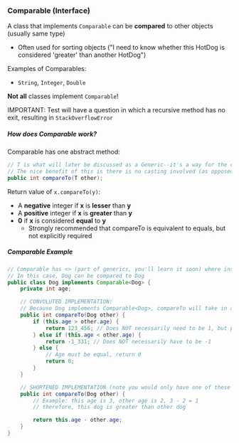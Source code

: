 ### Comparable (Interface)
A class that implements `Comparable` can be **compared** to other objects (usually same type)

- Often used for sorting objects ("I need to know whether this HotDog is considered 'greater' than another HotDog")

Examples of Comparables:
- `String`, `Integer`, `Double`

**Not all** classes implement `Comparable`! 
 
IMPORTANT: Test will have a question in which a recursive method has no exit, resulting in `StackOverflowError`

##### How does Comparable work?

Comparable has one abstract method:
```java
// T is what will later be discussed as a Generic--it's a way for the compareTo to actually compare something of the same object (e.g. a HotDog would compareTo a HotDog).
// The nice benefit of this is there is no casting involved (as opposed to equals, which takes in an Object)
public int compareTo(T other);
```

Return value of `x.compareTo(y)`:
- A **negative** integer if **x** is **lesser** than **y**
- A **positive** integer if **x** is **greater** than **y**
- **0** if **x** is considered **equal** to **y**
	- Strongly recommended that compareTo is equivalent to equals, but not explicitly required


##### Comparable Example
```java
// Comparable has <> (part of generics, you'll learn it soon) where inside of the brackets a type must be specified to compare to.
// In this case, Dog can be compared to Dog
public class Dog implements Comparable<Dog> {
	private int age;

	// CONVOLUTED IMPLEMENTATION:
	// Because Dog implements Comparable<Dog>, compareTo will take in a Dog as an input
	public int compareTo(Dog other) {
		if (this.age > other.age) {
			return 123_456; // Does NOT necessarily need to be 1, but positive represents "greater"
		} else if (this.age < other.age) {
			return -1_331; // Does NOT necessarily have to be -1
		} else {
			// Age must be equal, return 0
			return 0;
		}
	}

	// SHORTENED IMPLEMENTATION (note you would only have one of these methods, but both are shown here as an example)
	public int compareTo(Dog other) {
		// Example: this age is 3, other age is 2, 3 - 2 = 1
		// therefore, this dog is greater than other dog

		return this.age - other.age;
	}
}
```
